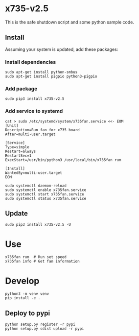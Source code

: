 # x735-v2.5
This is the safe shutdown script and some python sample code.

## Install

Assuming your system is updated, add these packages:

### Install dependencies

```
sudo apt-get install python-smbus
sudo apt-get install pigpio python3-pigpio
```

### Add package

```
sudo pip3 install x735-v2.5
```

### Add service to systemd

```
cat > sudo /etc/systemd/system/x735fan.service <<- EOM
[Unit]
Description=Run fan for x735 board
After=multi-user.target

[Service]
Type=simple
Restart=always
RestartSec=1
ExecStart=/usr/bin/python3 /usr/local/bin/x735fan run

[Install]
WantedBy=multi-user.target
EOM

sudo systemctl daemon-reload
sudo systemctl enable x735fan.service
sudo systemctl start x735fan.service
sudo systemctl status x735fan.service
```

## Update

```
sudo pip3 install x735-v2.5 -U
```

# Use

```
x735fan run  # Run set speed
x735fan info # Get fan information
```

# Develop

```
python3 -m venv venv
pip install -e .
```

## Deploy to pypi
```
python setup.py register -r pypi
python setup.py sdist upload -r pypi
```
